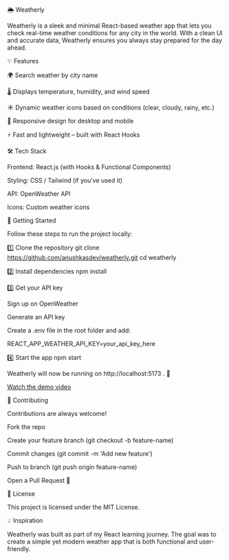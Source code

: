 🌦️ Weatherly

Weatherly is a sleek and minimal React-based weather app that lets you check real-time weather conditions for any city in the world. With a clean UI and accurate data, Weatherly ensures you always stay prepared for the day ahead.

✨ Features

🌍 Search weather by city name

🌡️ Displays temperature, humidity, and wind speed

☀️ Dynamic weather icons based on conditions (clear, cloudy, rainy, etc.)

📱 Responsive design for desktop and mobile

⚡ Fast and lightweight – built with React Hooks

🛠️ Tech Stack

Frontend: React.js (with Hooks & Functional Components)

Styling: CSS / Tailwind (if you’ve used it)

API: OpenWeather API

Icons: Custom weather icons

🚀 Getting Started

Follow these steps to run the project locally:

1️⃣ Clone the repository
git clone https://github.com/anushkasdev/weatherly.git
cd weatherly

2️⃣ Install dependencies
npm install

3️⃣ Get your API key

Sign up on OpenWeather

Generate an API key

Create a .env file in the root folder and add:

REACT_APP_WEATHER_API_KEY=your_api_key_here

4️⃣ Start the app
npm start


Weatherly will now be running on http://localhost:5173
. 🎉

[Watch the demo video](public/Weatherly%20recording.mp4)

🤝 Contributing

Contributions are always welcome!

Fork the repo

Create your feature branch (git checkout -b feature-name)

Commit changes (git commit -m 'Add new feature')

Push to branch (git push origin feature-name)

Open a Pull Request 🚀

📜 License

This project is licensed under the MIT License.

💡 Inspiration

Weatherly was built as part of my React learning journey. The goal was to create a simple yet modern weather app that is both functional and user-friendly.